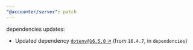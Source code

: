 ```yaml
---
"@accounter/server": patch
---
```

dependencies updates:
  - Updated dependency [`dotenv@16.5.0` ↗︎](https://www.npmjs.com/package/dotenv/v/16.5.0) (from `16.4.7`, in `dependencies`)
